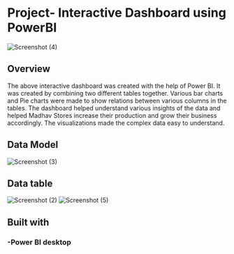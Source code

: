 # Project- Interactive Dashboard using PowerBI
![Screenshot (4)](https://user-images.githubusercontent.com/108050278/227970690-7ad093e9-6c49-4412-ab48-0470aa979f63.png)
## Overview
The above interactive dashboard was created with the help of Power BI. It was created by combining two different tables together. Various bar charts and Pie charts were made to show relations between various columns in the tables. The dashboard helped understand various insights of the data and helped Madhav Stores increase their production and grow their business accordingly. The visualizations made the complex data easy to understand.
## Data Model 
![Screenshot (3)](https://user-images.githubusercontent.com/108050278/227975400-a59241b7-b9b7-47fe-995b-512008c537ee.png)
## Data table
![Screenshot (2)](https://user-images.githubusercontent.com/108050278/227975516-fe8f7cf4-2a13-4f5b-89be-aa5e0ca9701a.png)
![Screenshot (5)](https://user-images.githubusercontent.com/108050278/227976801-81c7fa68-6782-4fce-8e5d-b73888c3a5b8.png)

## Built with
### -Power BI desktop
